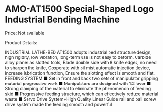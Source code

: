 # AMO-AT1500 Special-Shaped Logo Industrial Bending Machine

Price: Not available

Product Details:

INDUSTRIAL LATHE-BED
AT1500 adopts industrial bed structure design, high rigidity, low vibration, long-term use is not easy to deform.
Carbide alloy planer as slotted tools,
Blade double side with 8 knife edges, no need to sharpen the knife,
Cooperate with oil mist automatic injection device, increase lubrication function,
Ensure the slotting effect is smooth and flat.
FEEDING SYSTEM
■ Set in front and back two sets of manipulator gripping material progressive work
■ Manipulators are designed with 1:2 lever
■ Strong clamping of the material to eliminate the phenomenon of feeding skid
■ Progressive feeding structure, which can effectively reduce material waste
■ Servo Drive System+High Quality Linear Guide rail and ball screw drive system made the feeding smooth and powerful